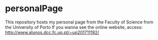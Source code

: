# personalPage
This repository hosts my personal page from the Faculty of Science from the University of Porto
If you wanna see the online website, access:
http://www.alunos.dcc.fc.up.pt/~up201711192/
